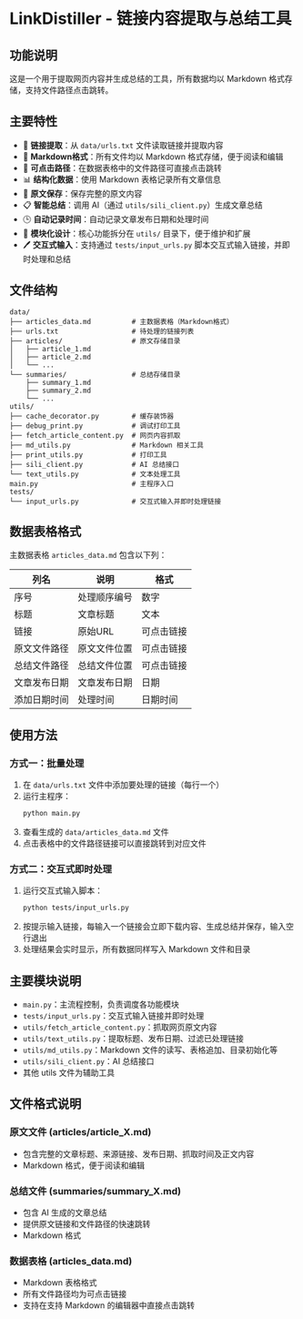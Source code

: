 # LinkDistiller - 链接内容提取与总结工具

## 功能说明

这是一个用于提取网页内容并生成总结的工具，所有数据均以 Markdown 格式存储，支持文件路径点击跳转。

## 主要特性

- 🔗 **链接提取**：从 `data/urls.txt` 文件读取链接并提取内容
- 📝 **Markdown格式**：所有文件均以 Markdown 格式存储，便于阅读和编辑
- 🔗 **可点击路径**：在数据表格中的文件路径可直接点击跳转
- 📊 **结构化数据**：使用 Markdown 表格记录所有文章信息
- 📄 **原文保存**：保存完整的原文内容
- 📋 **智能总结**：调用 AI（通过 `utils/sili_client.py`）生成文章总结
- 🕒 **自动记录时间**：自动记录文章发布日期和处理时间
- 🧩 **模块化设计**：核心功能拆分在 `utils/` 目录下，便于维护和扩展
- 🖊️ **交互式输入**：支持通过 `tests/input_urls.py` 脚本交互式输入链接，并即时处理和总结

## 文件结构

```text
data/
├── articles_data.md          # 主数据表格（Markdown格式）
├── urls.txt                  # 待处理的链接列表
├── articles/                 # 原文存储目录
│   ├── article_1.md
│   ├── article_2.md
│   └── ...
└── summaries/                # 总结存储目录
    ├── summary_1.md
    ├── summary_2.md
    └── ...
utils/
├── cache_decorator.py        # 缓存装饰器
├── debug_print.py            # 调试打印工具
├── fetch_article_content.py  # 网页内容抓取
├── md_utils.py               # Markdown 相关工具
├── print_utils.py            # 打印工具
├── sili_client.py            # AI 总结接口
└── text_utils.py             # 文本处理工具
main.py                       # 主程序入口
tests/
└── input_urls.py             # 交互式输入并即时处理链接
```

## 数据表格格式

主数据表格 `articles_data.md` 包含以下列：

| 列名         | 说明           | 格式         |
|--------------|----------------|--------------|
| 序号         | 处理顺序编号   | 数字         |
| 标题         | 文章标题       | 文本         |
| 链接         | 原始URL        | 可点击链接   |
| 原文文件路径 | 原文文件位置   | 可点击链接   |
| 总结文件路径 | 总结文件位置   | 可点击链接   |
| 文章发布日期 | 文章发布日期   | 日期         |
| 添加日期时间 | 处理时间       | 日期时间     |

## 使用方法

### 方式一：批量处理
1. 在 `data/urls.txt` 文件中添加要处理的链接（每行一个）
2. 运行主程序：
   ```bash
   python main.py
   ```
3. 查看生成的 `data/articles_data.md` 文件
4. 点击表格中的文件路径链接可以直接跳转到对应文件

### 方式二：交互式即时处理
1. 运行交互式输入脚本：
   ```bash
   python tests/input_urls.py
   ```
2. 按提示输入链接，每输入一个链接会立即下载内容、生成总结并保存，输入空行退出
3. 处理结果会实时显示，所有数据同样写入 Markdown 文件和目录

## 主要模块说明

- `main.py`：主流程控制，负责调度各功能模块
- `tests/input_urls.py`：交互式输入链接并即时处理
- `utils/fetch_article_content.py`：抓取网页原文内容
- `utils/text_utils.py`：提取标题、发布日期、过滤已处理链接
- `utils/md_utils.py`：Markdown 文件的读写、表格追加、目录初始化等
- `utils/sili_client.py`：AI 总结接口
- 其他 utils 文件为辅助工具

## 文件格式说明

### 原文文件 (articles/article_X.md)
- 包含完整的文章标题、来源链接、发布日期、抓取时间及正文内容
- Markdown 格式，便于阅读和编辑

### 总结文件 (summaries/summary_X.md)
- 包含 AI 生成的文章总结
- 提供原文链接和文件路径的快速跳转
- Markdown 格式

### 数据表格 (articles_data.md)
- Markdown 表格格式
- 所有文件路径均为可点击链接
- 支持在支持 Markdown 的编辑器中直接点击跳转

